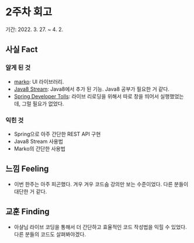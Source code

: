 # 2주차 회고  
기간: 2022. 3. 27.  ~ 4. 2.

## 사실 Fact
### 알게 된 것
- [marko](https://markojs.com/): UI 라이브러리.  
- [Java8 Stream](https://docs.oracle.com/javase/8/docs/api/java/util/stream/Stream.html): Java8에서 추가 된 기능. Java8 공부가 필요한 거 같다. 
- [Spring Developer Tolls](https://docs.spring.io/spring-boot/docs/current/reference/html/using-spring-boot.html#using-boot-devtools): 라이브 리로딩을 위해서 따로 창을 띄어서 실행했었는데, 그럴 필요가 없었다.

### 익힌 것
- Spring으로 아주 간단한 REST API 구현
- Java8 Stream 사용법
- Marko의 간단한 사용법

## 느낌 Feeling
- 이번 한주는 아주 피곤했다. 겨우 겨우 코드숨 강의만 보는 수준이었다. 다른 분들이 대단한 거 같다.

## 교훈 Finding
- 아샬님 라이브 코딩을 통해서 더 간단하고 효율적인 코드 작성법을 익힐 수 있었다. 다른 분들의 코드도 살펴봐야겠다.
